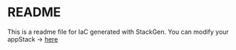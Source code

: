 # README
This is a readme file for IaC generated with StackGen.
You can modify your appStack -> [here](http://main.dev.stackgen.com/appstacks/7c0b31fa-2014-4d63-aec3-b26a3877f902)
